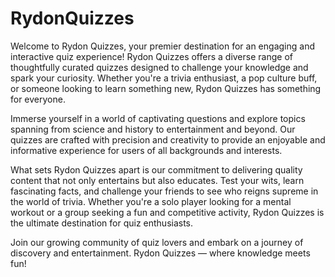# RydonQuizzes
Welcome to Rydon Quizzes, your premier destination for an engaging and interactive quiz experience! Rydon Quizzes offers a diverse range of thoughtfully curated quizzes designed to challenge your knowledge and spark your curiosity. Whether you're a trivia enthusiast, a pop culture buff, or someone looking to learn something new, Rydon Quizzes has something for everyone.

Immerse yourself in a world of captivating questions and explore topics spanning from science and history to entertainment and beyond. Our quizzes are crafted with precision and creativity to provide an enjoyable and informative experience for users of all backgrounds and interests.

What sets Rydon Quizzes apart is our commitment to delivering quality content that not only entertains but also educates. Test your wits, learn fascinating facts, and challenge your friends to see who reigns supreme in the world of trivia. Whether you're a solo player looking for a mental workout or a group seeking a fun and competitive activity, Rydon Quizzes is the ultimate destination for quiz enthusiasts.

Join our growing community of quiz lovers and embark on a journey of discovery and entertainment. Rydon Quizzes — where knowledge meets fun!
